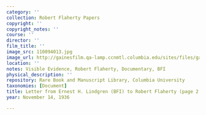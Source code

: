 ```yaml
---
category: ''
collection: Robert Flaherty Papers
copyright: ''
copyright_notes: ''
course: ''
director: ''
film_title: ''
image_src: 110094013.jpg
image_url: http://gainesfilm.qa-lamp.ccnmtl.columbia.edu/sites/files/gainesfilm/images/110094013.jpg
location: ''
notes: Visible Evidence, Robert Flaherty, Documentary, BFI
physical_description: ''
repository: Rare Book and Manuscript Library, Columbia University
taxonomies: [Document]
title: Letter from Ernest H. Lindgren (BFI) to Robert Flaherty (page 2 of 2)
year: November 14, 1936

---
```

